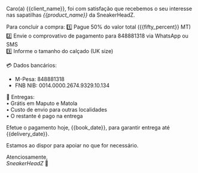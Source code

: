 Caro(a) {{client_name}}, foi com satisfação que recebemos o seu interesse nas sapatilhas *{{product_name}}* da SneakerHeadZ.

Para concluir a compra:
1️⃣ Pague 50% do valor total ({{fifty_percent}} MT)  
2️⃣ Envie o comprovativo de pagamento para 848881318 via WhatsApp ou SMS  
3️⃣ Informe o tamanho do calçado (UK size)

💳 Dados bancários:  
- M-Pesa: 848881318  
- FNB NIB: 0014.0000.2674.9329.10.134

🚚 Entregas:  
• Grátis em Maputo e Matola  
• Custo de envio para outras localidades  
• O restante é pago na entrega

Efetue o pagamento hoje, {{book_date}}, para garantir entrega até {{delivery_date}}.

Estamos ao dispor para apoiar no que for necessário.

Atenciosamente,  
_SneakerHeadZ_
👟